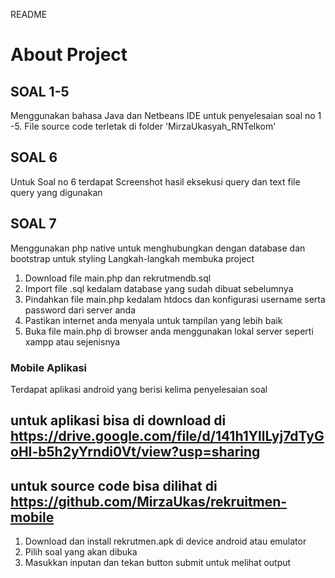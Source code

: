 README

# About Project

## SOAL 1-5
 Menggunakan bahasa Java dan Netbeans IDE untuk penyelesaian soal no 1 -5. 
File source code terletak di folder 'MirzaUkasyah_RNTelkom'

## SOAL 6
 Untuk Soal no 6 terdapat Screenshot hasil eksekusi query dan text file query yang digunakan

## SOAL 7 
 Menggunakan php native untuk menghubungkan dengan database dan bootstrap untuk styling
Langkah-langkah membuka project
1. Download file main.php dan rekrutmendb.sql
2. Import file .sql kedalam database yang sudah dibuat sebelumnya
3. Pindahkan file main.php kedalam htdocs dan konfigurasi username serta password dari server anda
4. Pastikan internet anda menyala untuk tampilan yang lebih baik
5. Buka file main.php di browser anda menggunakan lokal server seperti xampp atau sejenisnya

### Mobile Aplikasi
Terdapat aplikasi android yang berisi kelima penyelesaian soal
## untuk aplikasi bisa di download di https://drive.google.com/file/d/141h1YllLyj7dTyGoHI-b5h2yYrndi0Vt/view?usp=sharing
## untuk source code bisa dilihat di https://github.com/MirzaUkas/rekruitmen-mobile
1. Download dan install rekrutmen.apk di device android atau emulator
2. Pilih soal yang akan dibuka
3. Masukkan inputan dan tekan button submit untuk melihat output 


